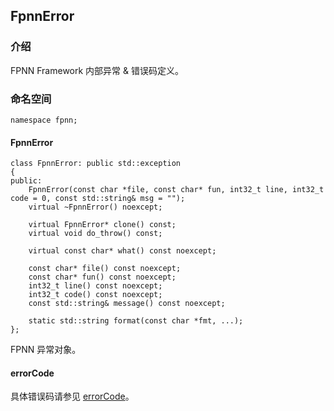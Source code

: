 ## FpnnError

### 介绍

FPNN Framework 内部异常 & 错误码定义。

### 命名空间

	namespace fpnn;

#### FpnnError

	class FpnnError: public std::exception
	{
	public:
		FpnnError(const char *file, const char* fun, int32_t line, int32_t code = 0, const std::string& msg = "");
		virtual ~FpnnError() noexcept;

		virtual FpnnError* clone() const;
		virtual void do_throw() const;

		virtual const char* what() const noexcept;

		const char* file() const noexcept;
		const char* fun() const noexcept;
		int32_t line() const noexcept;
		int32_t code() const noexcept;
		const std::string& message() const noexcept;

		static std::string format(const char *fmt, ...);
	};

FPNN 异常对象。

#### errorCode

具体错误码请参见 [errorCode](../../fpnn-error-code.md)。